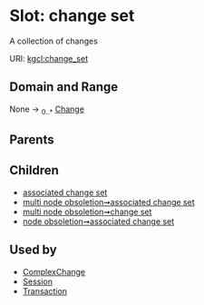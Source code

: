 
# Slot: change set


A collection of changes

URI: [kgcl:change_set](http://w3id.org/kgcl/change_set)


## Domain and Range

None &#8594;  <sub>0..\*</sub> [Change](Change.md)

## Parents


## Children

 *  [associated change set](associated_change_set.md)
 *  [multi node obsoletion➞associated change set](multi_node_obsoletion_associated_change_set.md)
 *  [multi node obsoletion➞change set](multi_node_obsoletion_change_set.md)
 *  [node obsoletion➞associated change set](node_obsoletion_associated_change_set.md)

## Used by

 * [ComplexChange](ComplexChange.md)
 * [Session](Session.md)
 * [Transaction](Transaction.md)
